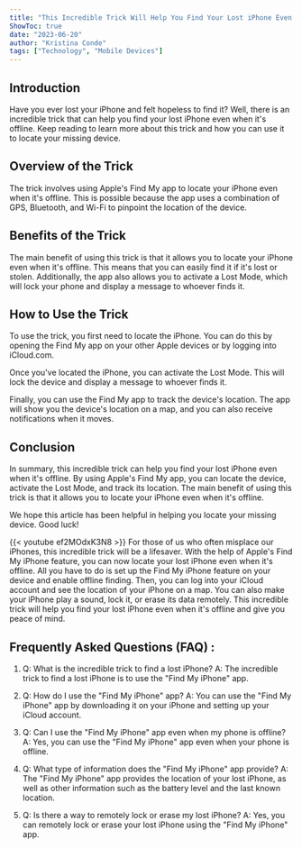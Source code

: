 ```yaml
---
title: "This Incredible Trick Will Help You Find Your Lost iPhone Even When It's Offline!"
ShowToc: true 
date: "2023-06-20"
author: "Kristina Conde" 
tags: ["Technology", "Mobile Devices"]
---
```

## Introduction

Have you ever lost your iPhone and felt hopeless to find it? Well, there is an incredible trick that can help you find your lost iPhone even when it's offline. Keep reading to learn more about this trick and how you can use it to locate your missing device.

## Overview of the Trick

The trick involves using Apple's Find My app to locate your iPhone even when it's offline. This is possible because the app uses a combination of GPS, Bluetooth, and Wi-Fi to pinpoint the location of the device.

## Benefits of the Trick

The main benefit of using this trick is that it allows you to locate your iPhone even when it's offline. This means that you can easily find it if it's lost or stolen. Additionally, the app also allows you to activate a Lost Mode, which will lock your phone and display a message to whoever finds it.

## How to Use the Trick

To use the trick, you first need to locate the iPhone. You can do this by opening the Find My app on your other Apple devices or by logging into iCloud.com.

Once you've located the iPhone, you can activate the Lost Mode. This will lock the device and display a message to whoever finds it.

Finally, you can use the Find My app to track the device's location. The app will show you the device's location on a map, and you can also receive notifications when it moves.

## Conclusion

In summary, this incredible trick can help you find your lost iPhone even when it's offline. By using Apple's Find My app, you can locate the device, activate the Lost Mode, and track its location. The main benefit of using this trick is that it allows you to locate your iPhone even when it's offline. 

We hope this article has been helpful in helping you locate your missing device. Good luck!

{{< youtube ef2MOdxK3N8 >}} 
For those of us who often misplace our iPhones, this incredible trick will be a lifesaver. With the help of Apple's Find My iPhone feature, you can now locate your lost iPhone even when it's offline. All you have to do is set up the Find My iPhone feature on your device and enable offline finding. Then, you can log into your iCloud account and see the location of your iPhone on a map. You can also make your iPhone play a sound, lock it, or erase its data remotely. This incredible trick will help you find your lost iPhone even when it's offline and give you peace of mind.

## Frequently Asked Questions (FAQ) :
1. Q: What is the incredible trick to find a lost iPhone?
A: The incredible trick to find a lost iPhone is to use the "Find My iPhone" app.

2. Q: How do I use the "Find My iPhone" app?
A: You can use the "Find My iPhone" app by downloading it on your iPhone and setting up your iCloud account.

3. Q: Can I use the "Find My iPhone" app even when my phone is offline?
A: Yes, you can use the "Find My iPhone" app even when your phone is offline.

4. Q: What type of information does the "Find My iPhone" app provide?
A: The "Find My iPhone" app provides the location of your lost iPhone, as well as other information such as the battery level and the last known location.

5. Q: Is there a way to remotely lock or erase my lost iPhone?
A: Yes, you can remotely lock or erase your lost iPhone using the "Find My iPhone" app.


